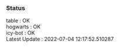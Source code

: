 ### Status


table : OK  
hogwarts : OK  
icy-bot : OK  
Latest Update : 2022-07-04 12:17:52.510287
